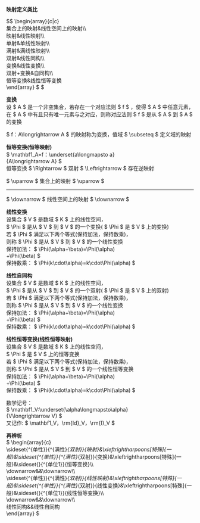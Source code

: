 **映射定义类比**  
  
$$ \begin{array}{c|c}  
集合上的映射&线性空间上的映射\\\  
映射&线性映射\\\  
单射&单线性映射\\\  
满射&满线性映射\\\  
双射&线性同构\\\  
变换&线性变换\\\  
双射+变换&自同构\\\  
恒等变换&线性恒等变换  
\end{array} $ $  
  
**变换**  
设 $ A $ 是一个非空集合，若存在一个对应法则 $ f $ ，使得 $ A $ 中任意元素，在 $ A $ 中有且只有唯一元素与之对应，则称对应法则 $ f $ 是从 $ A $ 到 $ A $ 的变换  
  
$ f：A\longrightarrow A $ 的映射称为变换，值域 $ \subseteq $ 定义域的映射  
  
**恒等变换(恒等映射)**  
$ \mathbf1_A=f：\underset{a\longmapsto a}  
{A\longrightarrow A} $  
恒等变换 $ \Rightarrow $ 双射 $ \Leftrightarrow $ 存在逆映射  
  
$ \uparrow $ 集合上的映射 $ \uparrow $  
  
---  
  
$ \downarrow $ 线性空间上的映射 $ \downarrow $  
  
**线性变换**  
设集合 $ V $ 是数域 $ K $ 上的线性空间，  
$ \Phi $ 是从 $ V $ 到 $ V $ 的一个变换( $ \Phi $ 是 $ V $ 上的变换)  
若 $ \Phi $ 满足以下两个等式(保持加法，保持数乘)，  
则称 $ \Phi $ 是从 $ V $ 到 $ V $ 的一个线性变换  
保持加法： $ \Phi(\alpha+\beta)=\Phi(\alpha)  
+\Phi(\beta) $  
保持数乘： $ \Phi(k\cdot\alpha)=k\cdot\Phi(\alpha) $  
  
**线性自同构**  
设集合 $ V $ 是数域 $ K $ 上的线性空间，  
$ \Phi $ 是从 $ V $ 到 $ V $ 的一个双射( $ \Phi $ 是 $ V $ 上的双射)  
若 $ \Phi $ 满足以下两个等式(保持加法，保持数乘)，  
则称 $ \Phi $ 是从 $ V $ 到 $ V $ 的一个线性变换  
保持加法： $ \Phi(\alpha+\beta)=\Phi(\alpha)  
+\Phi(\beta) $  
保持数乘： $ \Phi(k\cdot\alpha)=k\cdot\Phi(\alpha) $  
  
**线性恒等变换(线性恒等映射)**  
设集合 $ V $ 是数域 $ K $ 上的线性空间，  
$ \Phi $ 是 $ V $ 上的恒等变换  
若 $ \Phi $ 满足以下两个等式(保持加法，保持数乘)，  
则称 $ \Phi $ 是从 $ V $ 到 $ V $ 的一个线性恒等变换  
保持加法： $ \Phi(\alpha+\beta)=\Phi(\alpha)  
+\Phi(\beta) $  
保持数乘： $ \Phi(k\cdot\alpha)=k\cdot\Phi(\alpha) $  
  
数学记号：  
$ \mathbf1_V:\underset{\alpha\longmapsto\alpha}  
{V\longrightarrow V} $  
又记作:  $ \mathbf1_V，\rm{Id}_V，\rm{I}_V $  
  
**再辨析**  
$ \begin{array}{c}  
\sideset{^{单性}}{^{满性}_{双射}}{映射}&\xleftrightharpoons[特殊]{一般}&\sideset{^{单性}}{^{满性}_{双射}}{变换}&\xleftrightharpoons[特殊]{一般}&\sideset{}{^{单位1}}{恒等变换}\\\  
\downarrow&&\downarrow\\\  
\sideset{^{单性}}{^{满性}_{双射}}{线性映射}&\xleftrightharpoons[特殊]{一般}&\sideset{^{单性}}{^{满性}_{双射}}{线性变换}&\xleftrightharpoons[特殊]{一般}&\sideset{}{^{单位1}}{线性恒等变换}\\\  
\downarrow&&\downarrow\\\  
线性同构&&线性自同构  
\end{array} $  
